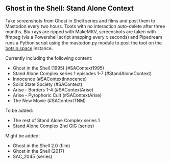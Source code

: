 ## Ghost in the Shell: Stand Alone Context

Take screenshots from Ghost in Shell series and films and post them to Mastodon every two hours. Toots with no interaction auto-delete after three months. Blu-rays are ripped with MakeMKV, screenshots are taken with ffmpeg (via a Powershell script snapping every 𝑥 seconds) and Pipedream runs a Python script using the mastodon.py module to post the toot on the [botsin.space](https://botsin.space/@ghostintheshell) instance.

Currently including the following content:

- Ghost in the Shell (1995) (#SAContext1995)
- Stand Alone Complex series 1 episodes 1-7 (#StandAloneContext)
- Innocence (#SAContextInnocence)
- Solid State Society (#SAContext)
- Arise - Borders 1-4 (#SAContextArise)
- Arise - Pyrophoric Cult (#SAContextArise)
- The New Movie (#SAContextTNM)

To be added:

- The rest of Stand Alone Complex series 1
- Stand Alone Complex 2nd GIG (series)

Might be added:

- Ghost in the Shell 2.0 (film)
- Ghost in the Shell (2017)
- SAC_2045 (series)
